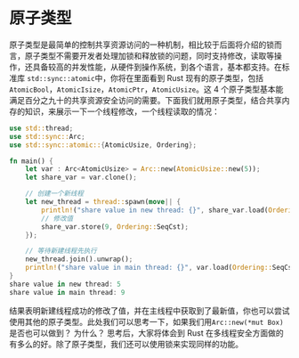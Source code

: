 # 原子类型

原子类型是最简单的控制共享资源访问的一种机制，相比较于后面将介绍的锁而言，原子类型不需要开发者处理加锁和释放锁的问题，同时支持修改，读取等操作，还具备较高的并发性能，从硬件到操作系统，到各个语言，基本都支持。在标准库 `std::sync::atomic`中，你将在里面看到 Rust 现有的原子类型，包括 `AtomicBool`，`AtomicIsize`，`AtomicPtr`，`AtomicUsize`。这 4 个原子类型基本能满足百分之九十的共享资源安全访问的需要。下面我们就用原子类型，结合共享内存的知识，来展示一下一个线程修改，一个线程读取的情况：

```rs
use std::thread;
use std::sync::Arc;
use std::sync::atomic::{AtomicUsize, Ordering};

fn main() {
    let var : Arc<AtomicUsize> = Arc::new(AtomicUsize::new(5));
    let share_var = var.clone();

    // 创建一个新线程
    let new_thread = thread::spawn(move|| {
        println!("share value in new thread: {}", share_var.load(Ordering::SeqCst));
        // 修改值
        share_var.store(9, Ordering::SeqCst);
    });

    // 等待新建线程先执行
    new_thread.join().unwrap();
    println!("share value in main thread: {}", var.load(Ordering::SeqCst));
}
share value in new thread: 5
share value in main thread: 9
```

结果表明新建线程成功的修改了值，并在主线程中获取到了最新值，你也可以尝试使用其他的原子类型。此处我们可以思考一下，如果我们用`Arc::new(*mut Box)`是否也可以做到？ 为什么？ 思考后，大家将体会到 Rust 在多线程安全方面做的有多么的好。除了原子类型，我们还可以使用锁来实现同样的功能。
